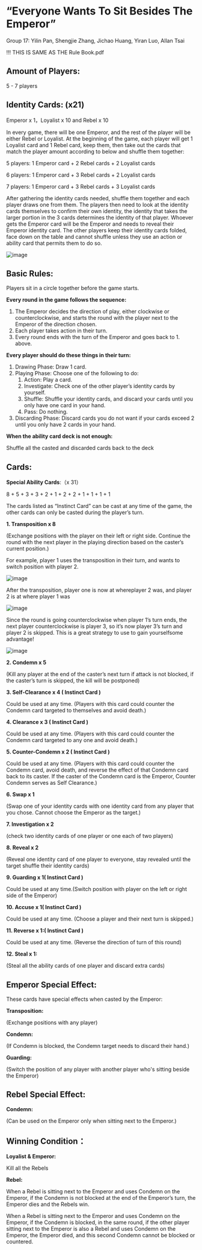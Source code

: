 # “Everyone Wants To Sit Besides The Emperor”

Group 17: Yilin Pan, Shengjie Zhang, Jichao Huang, Yiran Luo, Allan Tsai

!!! THIS IS SAME AS THE Rule Book.pdf

## Amount of Players:

5 - 7 players

## Identity Cards: (x21)

Emperor x 1，Loyalist x 10 and Rebel x 10 

In every game, there will be one Emperor, and the rest of the player will be either Rebel or Loyalist. At the beginning of the game, each player will get 1 Loyalist card and 1 Rebel card, keep them, then take out the cards that match the player amount according to below and shuffle them together: 

5 players: 1 Emperor card + 2 Rebel cards + 2 Loyalist cards 

6 players: 1 Emperor card + 3 Rebel cards + 2 Loyalist cards 

7 players: 1 Emperor card + 3 Rebel cards + 3 Loyalist cards 

After gathering the identity cards needed, shuffle them together and each player draws one from them. The players then need to look at the identity cards themselves to confirm their own identity, the identity that takes the larger portion in the 3 cards determines the identity of that player. Whoever gets the Emperor card will be the Emperor and needs to reveal their Emperor identity card. The other players keep their identity cards folded, face down on the table and cannot shuffle unless they use an action or ability card that permits them to do so.

![image](https://github.com/NagisaDango/Everyone-Wants-to-Sit-besides-the-King/assets/49584543/772828c7-023d-43a8-9033-680bce8e67b7)

## Basic Rules:

Players sit in a circle together before the game starts. 

__Every round in the game follows the sequence:__
1. The Emperor decides the direction of play, either clockwise or counterclockwise, and starts the round with the player next to the Emperor of the direction chosen. 
2. Each player takes action in their turn. 
3. Every round ends with the turn of the Emperor and goes back to 1. above.

__Every player should do these things in their turn:__
1. Drawing Phase: Draw 1 card. 
2. Playing Phase: Choose one of the following to do: 
	1. Action: Play a card. 
	2. Investigate: Check one of the other playerʼs identity cards by yourself. 
	3. Shuffle: Shuffle your identity cards, and discard your cards until you only have one card in your hand. 
	4. Pass: Do nothing. 
3. Discarding Phase: Discard cards you do not want if your cards exceed 2 until you only have 2 cards in your hand. 

__When the ability card deck is not enough:__

Shuffle all the casted and discarded cards back to the deck

## Cards:

__Special Ability Cards__:（x 31）

8 + 5 + 3 + 3 + 2 + 1 + 2 + 2 + 1 + 1 + 1 + 1 

The cards listed as “Instinct Card” can be cast at any time of the game, the other cards can only be casted  during the playerʼs turn. 

__1. Transposition x 8__ 

(Exchange positions with the player on their left or right side. Continue the round with the next player in the playing direction based on the casterʼs current position.) 

For example, player 1 uses the transposition in their turn, and wants to switch position with player 2.

![image](https://github.com/NagisaDango/Everyone-Wants-to-Sit-besides-the-King/assets/49584543/2dd10fe9-6098-4cf9-8f98-c4ef1bc81511)

After the transposition, player one is now at whereplayer 2 was, and player 2 is at where player 1 was

![image](https://github.com/NagisaDango/Everyone-Wants-to-Sit-besides-the-King/assets/49584543/7fa7ae6b-0e92-4340-8843-6d5318e28e25)

Since the round is going counterclockwise when player 1ʼs turn ends, the next player counterclockwise is player 3, so itʼs now player 3ʼs turn and player 2 is skipped. This is a great strategy to use to gain yourselfsome advantage!

![image](https://github.com/NagisaDango/Everyone-Wants-to-Sit-besides-the-King/assets/49584543/c924a44e-60fc-4998-bc6f-729a8d46cd37)

__2. Condemn x 5__

(Kill any player at the end of the casterʼs next turn if attack is not blocked, if the casterʼs turn is skipped, the kill will be postponed)

__3. Self-Clearance x 4 ( Instinct Card )__

Could be used at any time. (Players with this card could counter the Condemn card targeted to themselves and avoid death.) 

__4. Clearance x 3 ( Instinct Card )__

Could be used at any time. (Players with this card could counter the Condemn card targeted to any one and avoid death.) 

__5. Counter-Condemn x 2 ( Instinct Card )__

Could be used at any time. (Players with this card could counter the Condemn card, avoid death, and reverse the effect of that Condemn card back to its caster. If the caster of the Condemn card is the Emperor, Counter Condemn serves as Self Clearance.) 

__6. Swap x 1__

(Swap one of your identity cards with one identity card from any player that you chose. Cannot choose the Emperor as the target.) 

__7. Investigation x 2__

(check two identity cards of one player or one each of two players) 

__8. Reveal x 2__ 

(Reveal one identity card of one player to everyone, stay revealed until the target shuffle their identity cards) 

__9. Guarding x 1( Instinct Card )__

Could be used at any time.(Switch position with player on the left or right side of the Emperor) 

__10. Accuse x 1( Instinct Card )__

Could be used at any time. (Choose a player and their next turn is skipped.) 

__11. Reverse x 1:( Instinct Card )__ 

Could be used at any time. (Reverse the direction of turn of this round) 

__12. Steal x 1:__ 

(Steal all the ability cards of one player and discard extra cards) 

## Emperor Special Effect: 

These cards have special effects when casted by the Emperor: 

__Transposition:__

(Exchange positions with any player) 

__Condemn:__

(If Condemn is blocked, the Condemn target needs to discard their hand.) 

__Guarding:__

(Switch the position of any player with another player who's sitting beside the Emperor) 

## Rebel Special Effect: 

__Condemn:__ 

(Can be used on the Emperor only when sitting next to the Emperor.)

## Winning Condition：

__Loyalist & Emperor:__ 

Kill all the Rebels 

__Rebel:__ 

When a Rebel is sitting next to the Emperor and uses Condemn on the Emperor, if the Condemn is not blocked at the end of the Emperorʼs turn, the Emperor dies and the Rebels win. 

When a Rebel is sitting next to the Emperor and uses Condemn on the Emperor, if the Condemn is blocked, in the same round, if the other player sitting next to the Emperor is also a Rebel and uses Condemn on the Emperor, the Emperor died, and this second Condemn cannot be blocked or countered.






